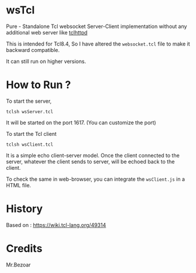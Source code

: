 # wsTcl
Pure - Standalone Tcl websocket Server-Client implementation without any additional web server like [tclhttpd](https://www.tcl.tk/software/tclhttpd/)

This is intended for Tcl8.4, So I have altered the `websocket.tcl` file to make it backward compatible. 

It can still run on higher versions. 

# How to Run ? 
To start the server, 

  `tclsh wsServer.tcl` 
  
It will be started on the port 1617. (You can customize the port)


To start the Tcl client 

  `tclsh wsClient.tcl`
    
It is a simple echo client-server model. Once the client connected to the server, whatever the client sends to server, will be echoed back to the client. 


To check the same in web-browser, you can integrate the `wsClient.js` in a HTML file.

# History

Based on  :   https://wiki.tcl-lang.org/49314

# Credits

  Mr.Bezoar



